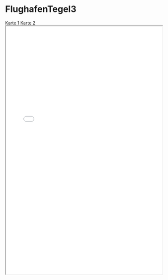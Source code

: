 # FlughafenTegel3
<head>
<meta charset="utf-8">
<style>
</style>
</head>
<body>
<nav>
<a href="kepler.gl.html" target="iframe">Karte 1</a>
<a href="hello.html" target="iframe">Karte 2</a>
</nav>
<iframe name="iframe" src="kepler.gl.html" width="100%" height="800px" border="none" >
<h1 style="text-align:center;">Centered Heading</h1>
<p style="text-align:center;">Centered paragraph.</p>
</iframe>
</body>